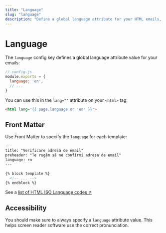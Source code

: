 ```yaml
---
title: "Language"
slug: "language"
description: "Define a global language attribute for your HTML emails, to improve accessibility"
---
```


# Language

The `language` config key defines a global language attribute value for your emails:

```js
// config.js
module.exports = {
  language: 'en',
  // ...
}
```

You can use this in the `lang=""` attribute on your `<html>` tag:

```html
<html lang="{{ page.language or 'en' }}">
```

## Front Matter

Use Front Matter to specify the `language` for each template:

```handlebars
---
title: "Verificare adresă de email"
preheader: "Te rugăm să ne confirmi adresa de email"
language: ro
---

{% block template %}
  <!-- ... -->
{% endblock %}
```

See a [list of HTML ISO Language codes &nearr;](https://www.w3schools.com/tags/ref_language_codes.asp)

## Accessibility

You should make sure to always specify a `language` attribute value. This helps screen reader software use the correct pronunciation.
